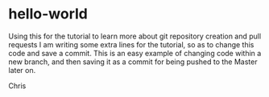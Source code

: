 # hello-world
Using this for the tutorial to learn more about git repository creation and pull requests
I am writing some extra lines for the tutorial, so as to change this code and save a commit.
This is an easy example of changing code within a new branch, and then saving it as a commit for being pushed to the Master later on.

Chris
